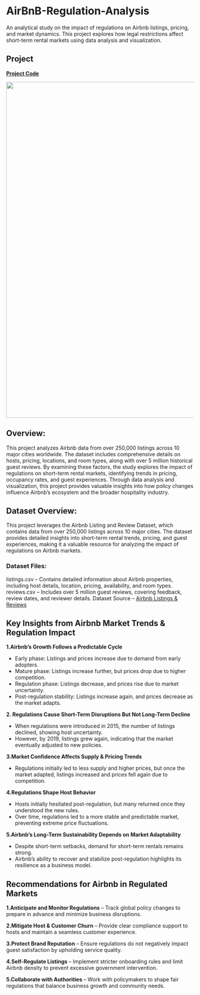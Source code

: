 # AirBnB-Regulation-Analysis

An analytical study on the impact of regulations on Airbnb listings, pricing, and market dynamics. This project explores how legal restrictions affect short-term rental markets using data analysis and visualization.

## Project 

**[Project Code](https://www.kaggle.com/code/fahed7/airbnb-project)**

<img src="https://attorney-counsel.com/wp-content/uploads/2018/11/Airbnb-Paris-1.jpg" width=900>

## Overview:
This project analyzes Airbnb data from over 250,000 listings across 10 major cities worldwide. The dataset includes comprehensive details on hosts, pricing, locations, and room types, along with over 5 million historical guest reviews. By examining these factors, the study explores the impact of regulations on short-term rental markets, identifying trends in pricing, occupancy rates, and guest experiences. Through data analysis and visualization, this project provides valuable insights into how policy changes influence Airbnb’s ecosystem and the broader hospitality industry.

## Dataset Overview:
This project leverages the Airbnb Listing and Review Dataset, which contains data from over 250,000 listings across 10 major cities. The dataset provides detailed insights into short-term rental trends, pricing, and guest experiences, making it a valuable resource for analyzing the impact of regulations on Airbnb markets.

### Dataset Files:
listings.csv – Contains detailed information about Airbnb properties, including host details, location, pricing, availability, and room types.
reviews.csv – Includes over 5 million guest reviews, covering feedback, review dates, and reviewer details.
Dataset Source – [Airbnb Listings & Reviews](https://www.kaggle.com/datasets/mysarahmadbhat/airbnb-listings-reviews/data) 

## Key Insights from Airbnb Market Trends & Regulation Impact
**1.Airbnb’s Growth Follows a Predictable Cycle**
- Early phase: Listings and prices increase due to demand from early adopters.
- Mature phase: Listings increase further, but prices drop due to higher competition.
- Regulation phase: Listings decrease, and prices rise due to market uncertainty.
- Post-regulation stability: Listings increase again, and prices decrease as the market adapts.

**2. Regulations Cause Short-Term Disruptions But Not Long-Term Decline**
- When regulations were introduced in 2015, the number of listings declined, showing host uncertainty.
- However, by 2019, listings grew again, indicating that the market eventually adjusted to new policies.

**3.Market Confidence Affects Supply & Pricing Trends**
- Regulations initially led to less supply and higher prices, but once the market adapted, listings increased and prices fell again due to competition.

**4.Regulations Shape Host Behavior**
- Hosts initially hesitated post-regulation, but many returned once they understood the new rules.
- Over time, regulations led to a more stable and predictable market, preventing extreme price fluctuations.

**5.Airbnb’s Long-Term Sustainability Depends on Market Adaptability**
- Despite short-term setbacks, demand for short-term rentals remains strong.
- Airbnb’s ability to recover and stabilize post-regulation highlights its resilience as a business model.

## Recommendations for Airbnb in Regulated Markets
**1.Anticipate and Monitor Regulations** – Track global policy changes to prepare in advance and minimize business disruptions.

**2.Mitigate Host & Customer Churn** – Provide clear compliance support to hosts and maintain a seamless customer experience.

**3.Protect Brand Reputation** – Ensure regulations do not negatively impact guest satisfaction by upholding service quality.

**4.Self-Regulate Listings** – Implement stricter onboarding rules and limit Airbnb density to prevent excessive government intervention.

**5.Collaborate with Authorities** – Work with policymakers to shape fair regulations that balance business growth and community needs.

